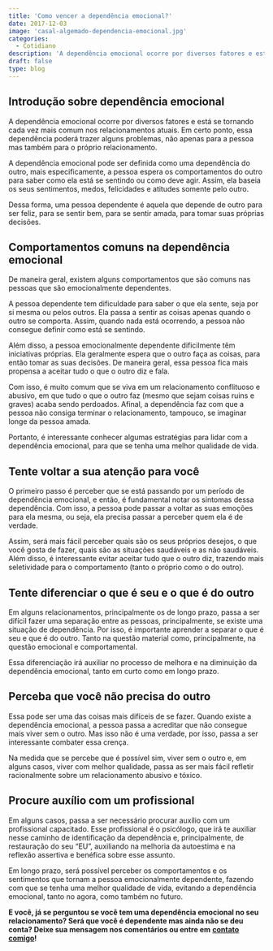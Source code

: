 ```yaml
---
title: 'Como vencer a dependência emocional?'
date: 2017-12-03
image: 'casal-algemado-dependencia-emocional.jpg'
categories:
  - Cotidiano
description: 'A dependência emocional ocorre por diversos fatores e está se tornando cada vez mais comum nos relacionamentos atuais. Em certo ponto, essa dependência po..'
draft: false
type: blog
---
```


## Introdução sobre dependência emocional

A dependência emocional ocorre por diversos fatores e está se tornando cada vez mais comum nos relacionamentos atuais. Em certo ponto, essa dependência poderá trazer alguns problemas, não apenas para a pessoa mas também para o próprio relacionamento.

A dependência emocional pode ser definida como uma dependência do outro, mais especificamente, a pessoa espera os comportamentos do outro para saber como ela está se sentindo ou como deve agir. Assim, ela baseia os seus sentimentos, medos, felicidades e atitudes somente pelo outro.

Dessa forma, uma pessoa dependente é aquela que depende de outro para ser feliz, para se sentir bem, para se sentir amada, para tomar suas próprias decisões.

## **Comportamentos comuns na dependência emocional**

De maneira geral, existem alguns comportamentos que são comuns nas pessoas que são emocionalmente dependentes.

A pessoa dependente tem dificuldade para saber o que ela sente, seja por si mesma ou pelos outros. Ela passa a sentir as coisas apenas quando o outro se comporta. Assim, quando nada está ocorrendo, a pessoa não consegue definir como está se sentindo.

Além disso, a pessoa emocionalmente dependente dificilmente têm iniciativas próprias. Ela geralmente espera que o outro faça as coisas, para então tomar as suas decisões. De maneira geral, essa pessoa fica mais propensa a aceitar tudo o que o outro diz e fala.

Com isso, é muito comum que se viva em um relacionamento conflituoso e abusivo, em que tudo o que o outro faz (mesmo que sejam coisas ruins e graves) acaba sendo perdoados. Afinal, a dependência faz com que a pessoa não consiga terminar o relacionamento, tampouco, se imaginar longe da pessoa amada.

Portanto, é interessante conhecer algumas estratégias para lidar com a dependência emocional, para que se tenha uma melhor qualidade de vida.

## **Tente voltar a sua atenção para você**

O primeiro passo é perceber que se está passando por um período de dependência emocional, e então, é fundamental notar os sintomas dessa dependência. Com isso, a pessoa pode passar a voltar as suas emoções para ela mesma, ou seja, ela precisa passar a perceber quem ela é de verdade.

Assim, será mais fácil perceber quais são os seus próprios desejos, o que você gosta de fazer, quais são as situações saudáveis e as não saudáveis. Além disso, é interessante evitar aceitar tudo que o outro diz, trazendo mais seletividade para o comportamento (tanto o próprio como o do outro).

## **Tente diferenciar o que é seu e o que é do outro**

Em alguns relacionamentos, principalmente os de longo prazo, passa a ser difícil fazer uma separação entre as pessoas, principalmente, se existe uma situação de dependência. Por isso, é importante aprender a separar o que é seu e que é do outro. Tanto na questão material como, principalmente, na questão emocional e comportamental.

Essa diferenciação irá auxiliar no processo de melhora e na diminuição da dependência emocional, tanto em curto como em longo prazo.

## **Perceba que você não precisa do outro**

Essa pode ser uma das coisas mais difíceis de se fazer. Quando existe a dependência emocional, a pessoa passa a acreditar que não consegue mais viver sem o outro. Mas isso não é uma verdade, por isso, passa a ser interessante combater essa crença.

Na medida que se percebe que é possível sim, viver sem o outro e, em alguns casos, viver com melhor qualidade, passa as ser mais fácil refletir racionalmente sobre um relacionamento abusivo e tóxico.

## **Procure auxílio com um profissional**

Em alguns casos, passa a ser necessário procurar auxílio com um profissional capacitado. Esse profissional é o psicólogo, que irá te auxiliar nesse caminho de identificação da dependência e, principalmente, de restauração do seu “EU”, auxiliando na melhoria da autoestima e na reflexão assertiva e benéfica sobre esse assunto.

Em longo prazo, será possível perceber os comportamentos e os sentimentos que tornam a pessoa emocionalmente dependente, fazendo com que se tenha uma melhor qualidade de vida, evitando a dependência emocional, tanto no agora, como também no futuro.

**E você, já se perguntou se você tem uma dependência emocional no seu relacionamento? Será que você é dependente mas ainda não se deu conta? Deixe sua mensagem nos comentários ou entre em** [**contato comigo**](/contato/)**!**
